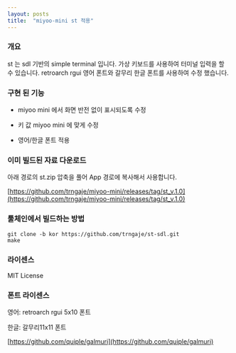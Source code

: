 ```yaml
---
layout: posts
title:  "miyoo-mini st 적용"
---
```


### 개요

st 는 sdl 기반의 simple terminal 입니다. 가상 키보드를 사용하여 터미널 입력을 할 수 있습니다.
retroarch rgui 영어 폰트와 갈무리 한글 폰트를 사용하여 수정 했습니다.


### 구현 된 기능

- miyoo mini 에서 화면 반전 없이 표시되도록 수정

- 키 값 miyoo mini 에 맞게 수정

- 영어/한글 폰트 적용


### 이미 빌드된 자료 다운로드

아래 경로의 st.zip 압축을 풀어 App 경로에 복사해서 사용합니다.

[https://github.com/trngaje/miyoo-mini/releases/tag/st_v.1.0](https://github.com/trngaje/miyoo-mini/releases/tag/st_v.1.0)


### 툴체인에서 빌드하는 방법

    git clone -b kor https://github.com/trngaje/st-sdl.git
    make


### 라이센스

MIT License



### 폰트 라이센스

영어: retroarch rgui 5x10 폰트

한글: 갈무리11x11 폰트

[https://github.com/quiple/galmuri](https://github.com/quiple/galmuri)
